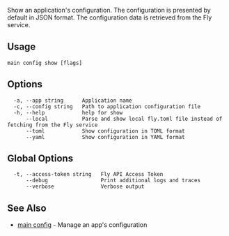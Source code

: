 Show an application's configuration. The configuration is presented by default
in JSON format. The configuration data is retrieved from the Fly service.

## Usage
~~~
main config show [flags]
~~~

## Options

~~~
  -a, --app string      Application name
  -c, --config string   Path to application configuration file
  -h, --help            help for show
      --local           Parse and show local fly.toml file instead of fetching from the Fly service
      --toml            Show configuration in TOML format
      --yaml            Show configuration in YAML format
~~~

## Global Options

~~~
  -t, --access-token string   Fly API Access Token
      --debug                 Print additional logs and traces
      --verbose               Verbose output
~~~

## See Also

* [main config](/docs/flyctl/main-config/)	 - Manage an app's configuration

